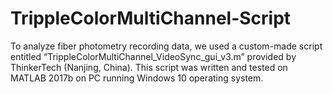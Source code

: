 # TrippleColorMultiChannel-Script
To analyze fiber photometry recording data, we used a custom-made script entitled “TrippleColorMultiChannel_VideoSync_gui_v3.m” provided by ThinkerTech (Nanjing, China). This script was written and tested on MATLAB 2017b on PC running Windows 10 operating system.
